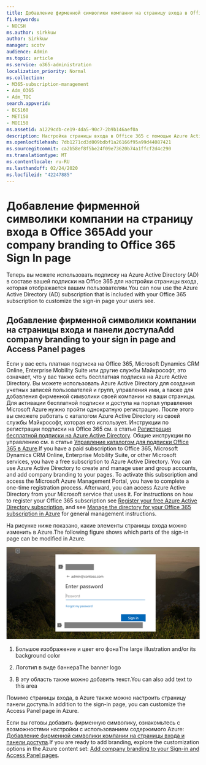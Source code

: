 ```yaml
---
title: Добавление фирменной символики компании на страницу входа в Office 365
f1.keywords:
- NOCSH
ms.author: sirkkuw
author: Sirkkuw
manager: scotv
audience: Admin
ms.topic: article
ms.service: o365-administration
localization_priority: Normal
ms.collection:
- M365-subscription-management
- Adm_O365
- Adm_TOC
search.appverid:
- BCS160
- MET150
- MOE150
ms.assetid: a1229cdb-ce19-4da5-90c7-2b9b146aef0a
description: Настройка страницы входа в Office 365 с помощью Azure Active Directory. Вы можете добавить иллюстрацию, логотип и текст на страницу входа.
ms.openlocfilehash: 7db1271cd3d009bdbf1a26166f95a99d44087421
ms.sourcegitcommit: ca2b58ef8f5be24f09e73620b74a1ffcf2d4c290
ms.translationtype: MT
ms.contentlocale: ru-RU
ms.lasthandoff: 02/24/2020
ms.locfileid: "42247885"
---
```

# <a name="add-your-company-branding-to-office-365-sign-in-page"></a><span data-ttu-id="ecee6-104">Добавление фирменной символики компании на страницу входа в Office 365</span><span class="sxs-lookup"><span data-stu-id="ecee6-104">Add your company branding to Office 365 Sign In page</span></span>

 <span data-ttu-id="ecee6-105">Теперь вы можете использовать подписку на Azure Active Directory (AD) в составе вашей подписки на Office 365 для настройки страницы входа, которая отображается вашим пользователям.</span><span class="sxs-lookup"><span data-stu-id="ecee6-105">You can now use the Azure Active Directory (AD) subscription that is included with your Office 365 subscription to customize the sign-in page your users see.</span></span> 
  
## <a name="add-company-branding-to-your-sign-in-page-and-access-panel-pages"></a><span data-ttu-id="ecee6-106">Добавление фирменной символики компании на страницы входа и панели доступа</span><span class="sxs-lookup"><span data-stu-id="ecee6-106">Add company branding to your sign in page and Access Panel pages</span></span>

<span data-ttu-id="ecee6-p102">Если у вас есть платная подписка на Office 365, Microsoft Dynamics CRM Online, Enterprise Mobility Suite или другие службы Майкрософт, это означает, что у вас также есть бесплатная подписка на Azure Active Directory. Вы можете использовать Azure Active Directory для создания учетных записей пользователей и групп, управления ими, а также для добавления фирменной символики своей компании на ваши страницы. Для активации бесплатной подписки и доступа на портал управления Microsoft Azure нужно пройти однократную регистрацию. После этого вы сможете работать с каталогом Azure Active Directory из своей службы Майкрософт, которая его использует. Инструкции по регистрации подписки на Office 365 см. в статье [Регистрация бесплатной подписки на Azure Active Directory](https://go.microsoft.com/fwlink/p/?LinkID=527966). Общие инструкции по управлению см. в статье [Управление каталогом для подписки Office 365 в Azure](https://go.microsoft.com/fwlink/p/?LinkId=620076).</span><span class="sxs-lookup"><span data-stu-id="ecee6-p102">If you have a paid subscription to Office 365, Microsoft Dynamics CRM Online, Enterprise Mobility Suite, or other Microsoft services, you have a free subscription to Azure Active Directory. You can use Azure Active Directory to create and manage user and group accounts, and add company branding to your pages. To activate this subscription and access the Microsoft Azure Management Portal, you have to complete a one-time registration process. Afterward, you can access Azure Active Directory from your Microsoft service that uses it. For instructions on how to register your Office 365 subscription see [Register your free Azure Active Directory subscription](https://go.microsoft.com/fwlink/p/?LinkID=527966), and see [Manage the directory for your Office 365 subscription in Azure](https://go.microsoft.com/fwlink/p/?LinkId=620076) for general management instructions.</span></span> 
  
<span data-ttu-id="ecee6-112">На рисунке ниже показано, какие элементы страницы входа можно изменить в Azure.</span><span class="sxs-lookup"><span data-stu-id="ecee6-112">The following figure shows which parts of the sign-in page can be modified in Azure.</span></span>
  
![Области страницы входа Office 365, которые можно настроить.](../media/screenshotbranding.png)
  
1. <span data-ttu-id="ecee6-114">Большое изображение и цвет его фона</span><span class="sxs-lookup"><span data-stu-id="ecee6-114">The large illustration and/or its background color</span></span>
    
2. <span data-ttu-id="ecee6-115">Логотип в виде баннера</span><span class="sxs-lookup"><span data-stu-id="ecee6-115">The banner logo</span></span>
    
3. <span data-ttu-id="ecee6-116">В эту область также можно добавить текст.</span><span class="sxs-lookup"><span data-stu-id="ecee6-116">You can also add text to this area</span></span>
    
<span data-ttu-id="ecee6-117">Помимо страницы входа, в Azure также можно настроить страницу панели доступа.</span><span class="sxs-lookup"><span data-stu-id="ecee6-117">In addition to the sign-in page, you can customize the Access Panel page in Azure.</span></span>
  
<span data-ttu-id="ecee6-118">Если вы готовы добавить фирменную символику, ознакомьтесь с возможностями настройки с использованием содержимого Azure: [Добавление фирменной символики компании на страницы входа и панели доступа](https://go.microsoft.com/fwlink/p/?LinkId=620077).</span><span class="sxs-lookup"><span data-stu-id="ecee6-118">If you are ready to add branding, explore the customization options in the Azure content set: [Add company branding to your Sign-in and Access Panel pages](https://go.microsoft.com/fwlink/p/?LinkId=620077).</span></span>